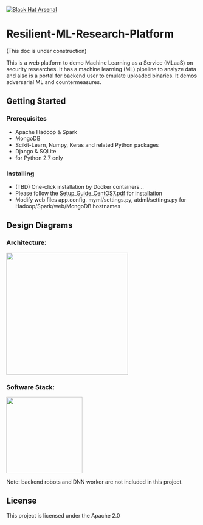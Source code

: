 [![Black Hat Arsenal](https://github.com/toolswatch/badges/blob/master/arsenal/usa/2018.svg)](http://www.toolswatch.org/2018/05/black-hat-arsenal-usa-2018-the-w0w-lineup/)

# Resilient-ML-Research-Platform 

(This doc is under construction)

This is a web platform to demo Machine Learning as a Service (MLaaS) on security researches. 
It has a machine learning (ML) pipeline to analyze data and also is a portal for backend user to emulate uploaded binaries.
It demos adversarial ML and countermeasures.

## Getting Started
### Prerequisites
* Apache Hadoop & Spark
* MongoDB
* Scikit-Learn, Numpy, Keras and related Python packages
* Django & SQLite
* for Python 2.7 only

### Installing
* (TBD) One-click installation by Docker containers...
* Please follow the [Setup_Guide_CentOS7.pdf](Setup_Guide_CentOS7.pdf) for installation
* Modify web files app.config, myml/settings.py, atdml/settings.py for Hadoop/Spark/web/MongoDB hostnames

## Design Diagrams
### Architecture:
<img src="../master/atdml/static/atdml/img/mlaas_arch_gpu.png" height="320">

### Software Stack:
<img src="../master/atdml/static/atdml/img/sw_stack.png" height="200">

Note: backend robots and DNN worker are not included in this project.

## License
This project is licensed under the Apache 2.0 


